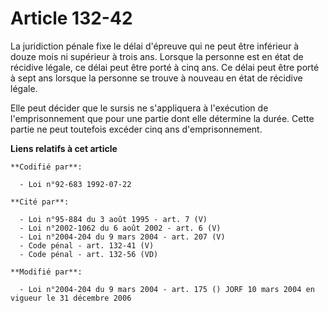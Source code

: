 # Article 132-42

La juridiction pénale fixe le délai d'épreuve qui ne peut être inférieur à douze mois ni supérieur à trois ans. Lorsque la
personne est en état de récidive légale, ce délai peut être porté à cinq ans. Ce délai peut être porté à sept ans lorsque la
personne se trouve à nouveau en état de récidive légale.

Elle peut décider que le sursis ne s'appliquera à l'exécution de l'emprisonnement que pour une partie dont elle détermine la
durée. Cette partie ne peut toutefois excéder cinq ans d'emprisonnement.

**Liens relatifs à cet article**

	**Codifié par**:

	  - Loi n°92-683 1992-07-22

	**Cité par**:

	  - Loi n°95-884 du 3 août 1995 - art. 7 (V)
	  - Loi n°2002-1062 du 6 août 2002 - art. 6 (V)
	  - Loi n°2004-204 du 9 mars 2004 - art. 207 (V)
	  - Code pénal - art. 132-41 (V)
	  - Code pénal - art. 132-56 (VD)

	**Modifié par**:

	  - Loi n°2004-204 du 9 mars 2004 - art. 175 () JORF 10 mars 2004 en vigueur le 31 décembre 2006
